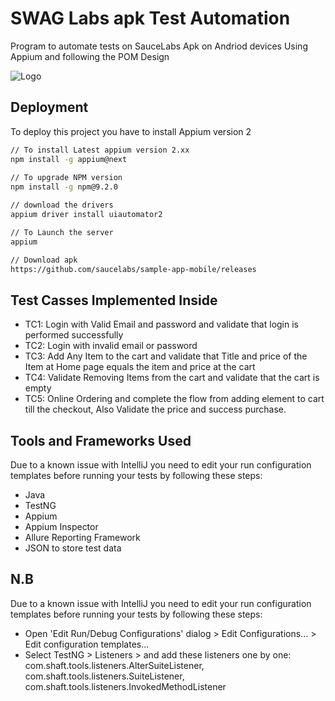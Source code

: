 
# SWAG Labs apk Test Automation 

Program to automate tests on SauceLabs Apk on Andriod devices Using Appium and following the POM Design





![Logo](https://seeklogo.com/images/S/sauce-labs-logo-413E1BDE63-seeklogo.com.png)


## Deployment

To deploy this project you have to install Appium version 2

```bash
// To install Latest appium version 2.xx
npm install -g appium@next
 
// To upgrade NPM version 
npm install -g npm@9.2.0

// download the drivers
appium driver install uiautomator2

// To Launch the server 
appium

// Download apk
https://github.com/saucelabs/sample-app-mobile/releases
```


## Test Casses Implemented Inside

- TC1: Login with Valid Email and password and validate that login is performed successfully
- TC2: Login with invalid email or password
- TC3: Add Any Item to the cart and validate that Title and price of the Item at Home page equals the item and price at the cart
- TC4: Validate Removing Items from the cart and validate that the cart is empty
- TC5: Online Ordering and complete the flow from adding element to cart till the checkout, Also Validate the price and success purchase.


## Tools and Frameworks Used
Due to a known issue with IntelliJ you need to edit your run configuration templates before running your tests by following these steps:
-  Java
-  TestNG
-  Appium
-  Appium Inspector
-  Allure Reporting Framework
- JSON to store test data

## N.B
Due to a known issue with IntelliJ you need to edit your run configuration templates before running your tests by following these steps:
- Open 'Edit Run/Debug Configurations' dialog > Edit Configurations... > Edit configuration templates...
- Select TestNG > Listeners > and add these listeners one by one:
com.shaft.tools.listeners.AlterSuiteListener, com.shaft.tools.listeners.SuiteListener, com.shaft.tools.listeners.InvokedMethodListener
